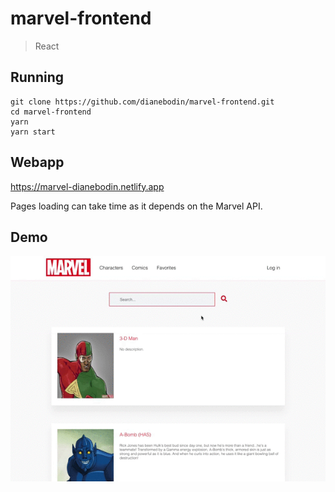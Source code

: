 # marvel-frontend
  
> React
    
## Running
```
git clone https://github.com/dianebodin/marvel-frontend.git
cd marvel-frontend
yarn
yarn start
```
     
## Webapp
https://marvel-dianebodin.netlify.app
<p>Pages loading can take time as it depends on the Marvel API.</p>

## Demo

<p align="center">
	<img src="https://github.com/dianebodin/marvel-frontend/blob/master/preview/video.gif" width="800">
</p>
